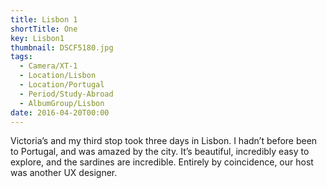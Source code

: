 ```yaml
---
title: Lisbon 1
shortTitle: One
key: Lisbon1
thumbnail: DSCF5180.jpg
tags:
  - Camera/XT-1
  - Location/Lisbon
  - Location/Portugal
  - Period/Study-Abroad
  - AlbumGroup/Lisbon
date: 2016-04-20T00:00
---
```

Victoria’s and my third stop took three days in Lisbon. I hadn’t before been to Portugal, and was amazed by the city. It’s beautiful, incredibly easy to explore, and the sardines are incredible. Entirely by coincidence, our host was another UX designer.

